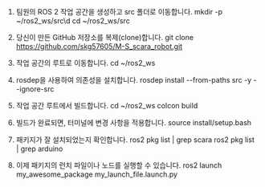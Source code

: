 1. 팀원의 ROS 2 작업 공간을 생성하고 src 폴더로 이동합니다.
mkdir -p ~/ros2_ws/src\d
cd ~/ros2_ws/src

2. 당신이 만든 GitHub 저장소를 복제(clone)합니다.
git clone https://github.com/skg57605/M-S_scara_robot.git

1. 작업 공간의 루트로 이동합니다.
cd ~/ros2_ws

2. rosdep을 사용하여 의존성을 설치합니다.
rosdep install --from-paths src -y --ignore-src

1. 작업 공간 루트에서 빌드합니다.
cd ~/ros2_ws
colcon build

2. 빌드가 완료되면, 터미널에 변경 사항을 적용합니다.
source install/setup.bash

3. 패키지가 잘 설치되었는지 확인합니다.
ros2 pkg list | grep scara
ros2 pkg list | grep arduino

4. 이제 패키지의 런치 파일이나 노드를 실행할 수 있습니다.
ros2 launch my_awesome_package my_launch_file.launch.py
